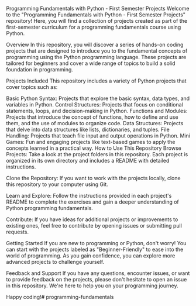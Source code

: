 Programming Fundamentals with Python - First Semester Projects
Welcome to the "Programming Fundamentals with Python - First Semester Projects" repository! Here, you will find a collection of projects created as part of the first-semester curriculum for a programming fundamentals course using Python.

Overview
In this repository, you will discover a series of hands-on coding projects that are designed to introduce you to the fundamental concepts of programming using the Python programming language. These projects are tailored for beginners and cover a wide range of topics to build a solid foundation in programming.

Projects Included
This repository includes a variety of Python projects that cover topics such as:

Basic Python Syntax: Projects that explore the basic syntax, data types, and variables in Python.
Control Structures: Projects that focus on conditional statements, loops, and decision-making in Python.
Functions and Modules: Projects that introduce the concept of functions, how to define and use them, and the use of modules to organize code.
Data Structures: Projects that delve into data structures like lists, dictionaries, and tuples.
File Handling: Projects that teach file input and output operations in Python.
Mini Games: Fun and engaging projects like text-based games to apply the concepts learned in a practical way.
How to Use This Repository
Browse Projects: Take a look at the project folders in this repository. Each project is organized in its own directory and includes a README with detailed instructions.

Clone the Repository: If you want to work with the projects locally, clone this repository to your computer using Git.

Learn and Explore: Follow the instructions provided in each project's README to complete the exercises and gain a deeper understanding of Python programming fundamentals.

Contribute: If you have ideas for additional projects or improvements to existing ones, feel free to contribute by opening issues or submitting pull requests.

Getting Started
If you are new to programming or Python, don't worry! You can start with the projects labeled as "Beginner-Friendly" to ease into the world of programming. As you gain confidence, you can explore more advanced projects to challenge yourself.

Feedback and Support
If you have any questions, encounter issues, or want to provide feedback on the projects, please don't hesitate to open an issue in this repository. We're here to help you on your programming journey.

Happy coding!# programming-fundamentals
